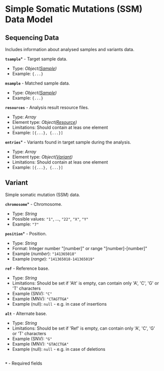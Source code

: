 # Simple Somatic Mutations (SSM) Data Model

## Sequencing Data
Includes information about analysed samples and variants data.

**`tsample`*** - Target sample data. 
- Type: _Object([Sample](api-models-sample.md))_
- Example: `{...}`

**`msample`** - Matched sample data.
- Type: _Object([Sample](api-models-sample.md))_
- Example: `{...}`

**`resources`** - Analysis result resource files.
- Type: _Array_
- Element type: _Object([Resource](api-models-resource.md))_
- Limitations: Should contain at leas one element
- Example: `[{...}, {...}]`

**`entries`*** - Variants found in target sample during the analysis.
- Type: _Array_
- Element type: _Object([Variant](api-models-ssm.md#variant))_
- Limitations: Should contain at leas one element
- Example: `[{...}, {...}]`

## Variant
Simple somatic mutation (SSM) data.

**`chromosome`*** - Chromosome.
- Type: _String_
- Possible values: `"1"`, ..., `"22"`, `"X"`, `"Y"`
- Example: `"7"`

**`position`*** - Position.
- Type: _String_
- Format: Integer number "[number]" or range "[number]-[number]"
- Example (_number_): `"141365018"`
- Example (_range_): `"141365018-141365019"`

**`ref`** - Reference base.
- Type: _String_
- Limitations: Should be set if 'Alt' is empty, can contain only 'A', 'C', 'G' or 'T' characters
- Example (SNV): `"C"`
- Example (MNV): `"CTAGTTGA"`
- Example (null): `null` - e.g. in case of insertions

**`alt`** - Alternate base.
- Type: _String_
- Limitations: Should be set if 'Ref' is empty, can contain only 'A', 'C', 'G' or 'T' characters
- Example (SNV): `"G"`
- Example (MNV): `"GTACCTGA"`
- Example (null): `null` - e.g. in case of deletions

##
**`*`** - Required fields
